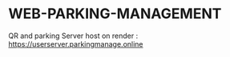 # WEB-PARKING-MANAGEMENT
QR and parking Server 
host on render : https://userserver.parkingmanage.online